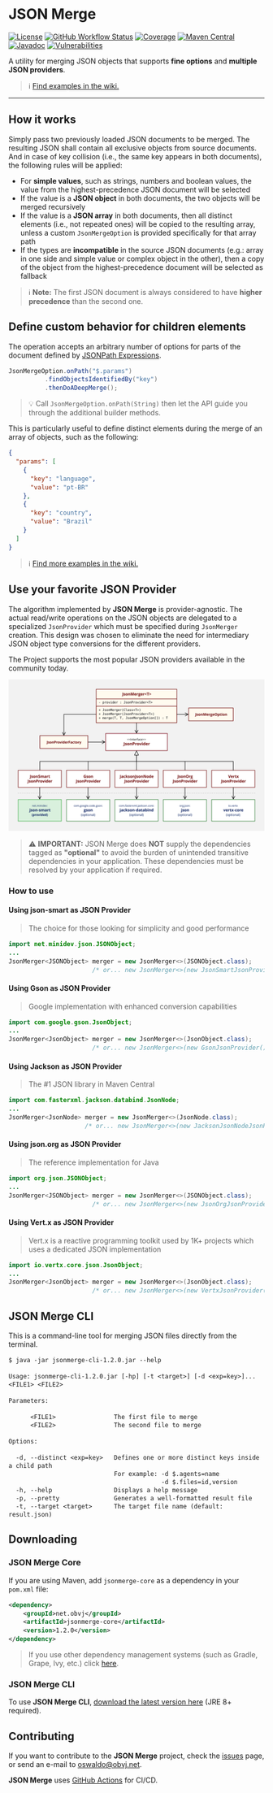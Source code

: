 # JSON Merge

[![License](https://img.shields.io/badge/license-apache%202.0-brightgreen.svg)](https://opensource.org/licenses/Apache-2.0)
[![GitHub Workflow Status](https://img.shields.io/github/workflow/status/oswaldobapvicjr/jsonmerge/Java%20CI%20with%20Maven)](https://github.com/oswaldobapvicjr/jsonmerge/actions/workflows/maven.yml)
[![Coverage](https://img.shields.io/codecov/c/github/oswaldobapvicjr/jsonmerge)](https://codecov.io/gh/oswaldobapvicjr/jsonmerge)
[![Maven Central](https://maven-badges.herokuapp.com/maven-central/net.obvj/jsonmerge-core/badge.svg)](https://maven-badges.herokuapp.com/maven-central/net.obvj/jsonmerge-core)
[![Javadoc](https://javadoc.io/badge2/net.obvj/jsonmerge-core/javadoc.svg)](https://javadoc.io/doc/net.obvj/jsonmerge-core)
[![Vulnerabilities](https://snyk.io/test/github/oswaldobapvicjr/jsonmerge/badge.svg?targetFile=jsonmerge-core/pom.xml)](https://snyk.io/test/github/oswaldobapvicjr/jsonmerge?targetFile=jsonmerge-core/pom.xml)


A utility for merging JSON objects that supports **fine options** and **multiple JSON providers**.

> ℹ️ [Find examples in the wiki.](https://github.com/oswaldobapvicjr/jsonmerge/wiki/Examples/)

---
 
## How it works

Simply pass two previously loaded JSON documents to be merged. The resulting JSON shall contain all exclusive objects from source documents. And in case of key collision (i.e., the same key appears in both documents), the following rules will be applied:

- For **simple values**, such as strings, numbers and boolean values, the value from the highest-precedence JSON document will be selected
- If the value is a **JSON object** in both documents, the two objects will be merged recursively
- If the value is a **JSON array** in both documents, then all distinct elements (i.e., not repeated ones) will be copied to the resulting array, unless a  custom `JsonMergeOption` is provided specifically for that array path
- If the types are **incompatible** in the source JSON documents (e.g.: array in one side and simple value or complex object in the other), then a copy of the object from the highest-precedence document will be selected as fallback

> ℹ️ **Note:** The first JSON document is always considered to have **higher precedence** than the second one.



## Define custom behavior for children elements

The operation accepts an arbitrary number of options for parts of the document defined by [JSONPath Expressions](https://goessner.net/articles/JsonPath/index.html#e2).

```java
JsonMergeOption.onPath("$.params")
          .findObjectsIdentifiedBy("key")
          .thenDoADeepMerge();
```

> :bulb: Call `JsonMergeOption.onPath(String)` then let the API guide you through the additional builder methods.

This is particularly useful to define distinct elements during the merge of an array of objects, such as the following:

```json
{
  "params": [
    {
      "key": "language",
      "value": "pt-BR"
    },
    {
      "key": "country",
      "value": "Brazil"
    }
  ]
}
```

> ℹ️ [Find more examples in the wiki.](https://github.com/oswaldobapvicjr/jsonmerge/wiki/Examples/)


## Use your favorite JSON Provider

The algorithm implemented by **JSON Merge** is provider-agnostic. The actual read/write operations on the JSON objects are delegated to a specialized `JsonProvider` which must be specified during `JsonMerger` creation. This design was chosen to eliminate the need for intermediary JSON object type conversions for the different providers.

The Project supports the most popular JSON providers available in the community today.

![Supported JSON providers](resources/jsonmerge%20-%20Json%20Providers%20diagram%20-%201.2-A.svg)

> :warning: **IMPORTANT:** JSON Merge does **NOT** supply the dependencies tagged as **"optional"** to avoid the burden of unintended transitive dependencies in your application. These dependencies must be resolved by your application if required.

### How to use

#### Using json-smart as JSON Provider

> The choice for those looking for simplicity and good performance

```java
import net.minidev.json.JSONObject;
...
JsonMerger<JSONObject> merger = new JsonMerger<>(JSONObject.class);
                       /* or... new JsonMerger<>(new JsonSmartJsonProvider()); */
````

#### Using Gson as JSON Provider

> Google implementation with enhanced conversion capabilities

```java
import com.google.gson.JsonObject;
...
JsonMerger<JsonObject> merger = new JsonMerger<>(JsonObject.class);
                       /* or... new JsonMerger<>(new GsonJsonProvider()); */
````

#### Using Jackson as JSON Provider

> The #1 JSON library in Maven Central

```java
import com.fasterxml.jackson.databind.JsonNode;
...
JsonMerger<JsonNode> merger = new JsonMerger<>(JsonNode.class);
                     /* or... new JsonMerger<>(new JacksonJsonNodeJsonProvider()); */

````

#### Using json.org as JSON Provider

> The reference implementation for Java

```java
import org.json.JSONObject;
...
JsonMerger<JSONObject> merger = new JsonMerger<>(JSONObject.class);
                       /* or... new JsonMerger<>(new JsonOrgJsonProvider()); */
````

#### Using Vert.x as JSON Provider

> Vert.x is a reactive programming toolkit used by 1K+ projects which uses a dedicated JSON implementation

```java
import io.vertx.core.json.JsonObject;
...
JsonMerger<JsonObject> merger = new JsonMerger<>(JsonObject.class);
                       /* or... new JsonMerger<>(new VertxJsonProvider()); */
````

## JSON Merge CLI

This is a command-line tool for merging JSON files directly from the terminal.

```help
$ java -jar jsonmerge-cli-1.2.0.jar --help

Usage: jsonmerge-cli-1.2.0.jar [-hp] [-t <target>] [-d <exp=key>]... <FILE1> <FILE2>

Parameters:

      <FILE1>                The first file to merge
      <FILE2>                The second file to merge

Options:

  -d, --distinct <exp=key>   Defines one or more distinct keys inside a child path
                             For example: -d $.agents=name
                                          -d $.files=id,version
  -h, --help                 Displays a help message
  -p, --pretty               Generates a well-formatted result file
  -t, --target <target>      The target file name (default: result.json)
```

## Downloading

### JSON Merge Core

If you are using Maven, add `jsonmerge-core` as a dependency in your `pom.xml` file:

```xml
<dependency>
    <groupId>net.obvj</groupId>
    <artifactId>jsonmerge-core</artifactId>
    <version>1.2.0</version>
</dependency>
```

> If you use other dependency management systems (such as Gradle, Grape, Ivy, etc.) click [here](https://maven-badges.herokuapp.com/maven-central/net.obvj/jsonmerge-core).

### JSON Merge CLI

To use **JSON Merge CLI**, [download the latest version here](https://repo1.maven.org/maven2/net/obvj/jsonmerge-cli/1.2.0/jsonmerge-cli-1.2.0.jar) (JRE 8+ required).

## Contributing

If you want to contribute to the **JSON Merge** project, check the [issues](http://obvj.net/jsonmerge/issues) page, or send an e-mail to [oswaldo@obvj.net](mailto:oswaldo@obvj.net).

**JSON Merge** uses [GitHub Actions](https://docs.github.com/actions) for CI/CD.
